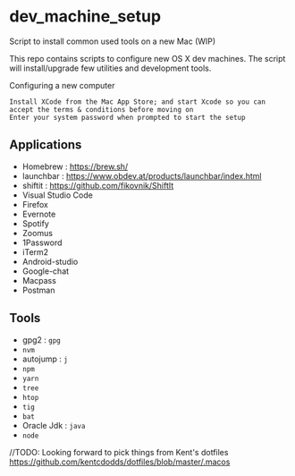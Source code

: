 # dev_machine_setup
Script to install common used tools on a new Mac (WIP)

This repo contains scripts to configure new OS X dev machines. The script will install/upgrade few utilities and development tools.

Configuring a new computer

    Install XCode from the Mac App Store; and start Xcode so you can accept the terms & conditions before moving on
    Enter your system password when prompted to start the setup

## Applications 
- Homebrew : https://brew.sh/
- launchbar : https://www.obdev.at/products/launchbar/index.html
- shiftit : https://github.com/fikovnik/ShiftIt
- Visual Studio Code
- Firefox
- Evernote
- Spotify
- Zoomus
- 1Password
- iTerm2
- Android-studio
- Google-chat
- Macpass
- Postman

## Tools
- gpg2 : `gpg`
- `nvm`
- autojump : `j`
- `npm`
- `yarn`
- `tree`
- `htop`
- `tig`
- `bat`
- Oracle Jdk : `java`
- `node`



//TODO:  Looking forward to pick things from Kent's dotfiles https://github.com/kentcdodds/dotfiles/blob/master/.macos
